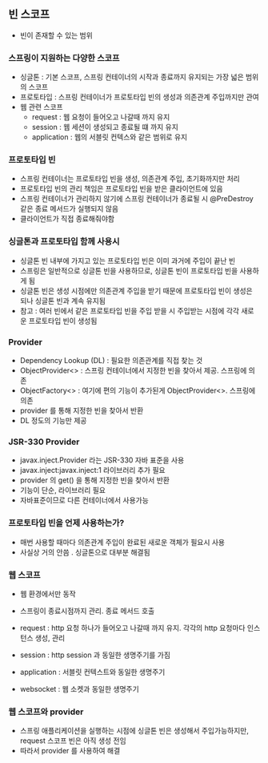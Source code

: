 ## 빈 스코프

- 빈이 존재할 수 있는 범위

### 스프링이 지원하는 다양한 스코프

- 싱글톤 : 기본 스코프, 스프링 컨테이너의 시작과 종료까지 유지되는 가장 넓은 범위의 스코프
- 프로토타입 : 스프링 컨테이너가 프로토타입 빈의 생성과 의존관계 주입까지만 관여
- 웹 관련 스코프
  - request : 웹 요청이 들어오고 나갈때 까지 유지
  - session : 웹 세션이 생성되고 종료될 떄 까지 유지
  - application : 웹의 서블릿 컨텍스와 같은 범위로 유지

### 프로토타입 빈

- 스프링 컨테이너는 프로토타입 빈을 생성, 의존관계 주입, 초기화까지만 처리
- 프로토타입 빈의 관리 책임은 프로토타입 빈을 받은 클라이언트에 있음
- 스프링 컨테이너가 관리하지 않기에 스프링 컨테이너가 종료될 시 @PreDestroy 같은 종료 메서드가 실행되지 않음
- 클라이언트가 직접 종료해줘야함

### 싱글톤과 프로토타입 함께 사용시

- 싱글톤 빈 내부에 가지고 있는 프로토타입 빈은 이미 과거에 주입이 끝난 빈
- 스프링은 일반적으로 싱글톤 빈을 사용하므로, 싱글톤 빈이 프로토타입 빈을 사용하게 됨
- 싱글톤 빈은 생성 시점에만 의존관계 주입을 받기 때문에 프로토타입 빈이 생성은 되나 싱글톤 빈과 계속 유지됨
- 참고 : 여러 빈에서 같은 프로토타입 빈을 주입 받을 시 주입받는 시점에 각각 새로운 프로토타입 빈이 생성됨

### Provider

- Dependency Lookup (DL) : 필요한 의존관계를 직접 찾는 것
- ObjectProvider<> : 스프링 컨테이너에서 지정한 빈을 찾아서 제공. 스프링에 의존
- ObjectFactory<> : 여기에 편의 기능이 추가된게 ObjectProvider<>. 스프링에 의존
- provider 를 통해 지정한 빈을 찾아서 반환
- DL 정도의 기능만 제공

### JSR-330 Provider

- javax.inject.Provider 라는 JSR-330 자바 표준을 사용
- javax.inject:javax.inject:1 라이브러리 추가 필요
- provider 의 get() 을 통해 지정한 빈을 찾아서 반환 
- 기능이 단순, 라이브러리 필요
- 자바표준이므로 다른 컨테이너에서 사용가능

### 프로토타입 빈을 언제 사용하는가?

- 매번 사용할 때마다 의존관계 주입이 완료된 새로운 객체가 필요시 사용
- 사실상 거의 안씀 . 싱글톤으로 대부분 해결됨

### 웹 스코프

- 웹 환경에서만 동작
- 스프링이 종료시점까지 관리. 종료 메서드 호출

- request : http 요청 하나가 들어오고 나갈때 까지 유지. 각각의 http 요청마다 인스턴스 생성, 관리
- session : http session 과 동일한 생명주기를 가짐
- application : 서블릿 컨텍스트와 동일한 생명주기
- websocket : 웹 소켓과 동일한 생명주기

### 웹 스코프와 provider

- 스프링 애플리케이션을 실행하는 시점에 싱글톤 빈은 생성해서 주입가능하지만, request 스코프 빈은 아직 생성 전임
- 따라서 provider 를 사용하여 해결